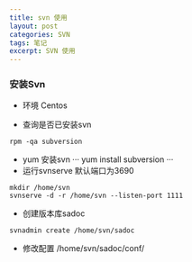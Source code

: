 ```yaml
---
title: svn 使用
layout: post
categories: SVN
tags: 笔记
excerpt: SVN 使用 
---
```


###  安装Svn 

- 环境 Centos

- 查询是否已安装svn
```
rpm -qa subversion
```
- yum 安装svn
···
yum install subversion
···
- 运行svnserve 默认端口为3690
```
mkdir /home/svn
svnserve -d -r /home/svn --listen-port 1111
```

- 创建版本库sadoc
```
svnadmin create /home/svn/sadoc
```

- 修改配置 /home/svn/sadoc/conf/
